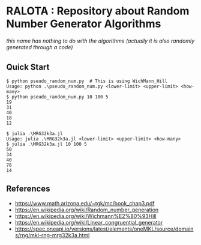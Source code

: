 # RALOTA : Repository about Random Number Generator Algorithms
###### this name has nothing to do with the algorithms (actually it is also randomly generated through a code)

## Quick Start
```console
$ python pseudo_random_num.py  # This is using WichMann_Hill
Usage: python .\pseudo_random_num.py <lower-limit> <upper-limit> <how-many>
$ python pseudo_random_num.py 10 100 5
19
31
40
18
12
```
```console
$ julia .\MRG32k3a.jl
Usage: julia .\MRG32k3a.jl <lower-limit> <upper-limit> <how-many>
$ julia .\MRG32k3a.jl 10 100 5
50
34
40
78
14
```
## References
- https://www.math.arizona.edu/~tgk/mc/book_chap3.pdf
- https://en.wikipedia.org/wiki/Random_number_generation
- https://en.wikipedia.org/wiki/Wichmann%E2%80%93Hill
- https://en.wikipedia.org/wiki/Linear_congruential_generator
- https://spec.oneapi.io/versions/latest/elements/oneMKL/source/domains/rng/mkl-rng-mrg32k3a.html

